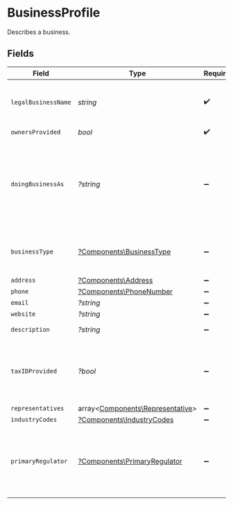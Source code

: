 # BusinessProfile

Describes a business.


## Fields

| Field                                                                                        | Type                                                                                         | Required                                                                                     | Description                                                                                  | Example                                                                                      |
| -------------------------------------------------------------------------------------------- | -------------------------------------------------------------------------------------------- | -------------------------------------------------------------------------------------------- | -------------------------------------------------------------------------------------------- | -------------------------------------------------------------------------------------------- |
| `legalBusinessName`                                                                          | *string*                                                                                     | :heavy_check_mark:                                                                           | The legal name under which the entity is registered.                                         | Classbooker, LLC                                                                             |
| `ownersProvided`                                                                             | *bool*                                                                                       | :heavy_check_mark:                                                                           | N/A                                                                                          |                                                                                              |
| `doingBusinessAs`                                                                            | *?string*                                                                                    | :heavy_minus_sign:                                                                           | A registered trade name under which the business operates, if different from its legal name. |                                                                                              |
| `businessType`                                                                               | [?Components\BusinessType](../../Models/Components/BusinessType.md)                          | :heavy_minus_sign:                                                                           | The type of entity represented by this business.                                             | llc                                                                                          |
| `address`                                                                                    | [?Components\Address](../../Models/Components/Address.md)                                    | :heavy_minus_sign:                                                                           | N/A                                                                                          |                                                                                              |
| `phone`                                                                                      | [?Components\PhoneNumber](../../Models/Components/PhoneNumber.md)                            | :heavy_minus_sign:                                                                           | N/A                                                                                          |                                                                                              |
| `email`                                                                                      | *?string*                                                                                    | :heavy_minus_sign:                                                                           | N/A                                                                                          | jordan.lee@classbooker.dev                                                                   |
| `website`                                                                                    | *?string*                                                                                    | :heavy_minus_sign:                                                                           | N/A                                                                                          |                                                                                              |
| `description`                                                                                | *?string*                                                                                    | :heavy_minus_sign:                                                                           | N/A                                                                                          | Local fitness gym paying out instructors                                                     |
| `taxIDProvided`                                                                              | *?bool*                                                                                      | :heavy_minus_sign:                                                                           | Indicates whether a tax ID has been provided for this business.                              |                                                                                              |
| `representatives`                                                                            | array<[Components\Representative](../../Models/Components/Representative.md)>                | :heavy_minus_sign:                                                                           | N/A                                                                                          |                                                                                              |
| `industryCodes`                                                                              | [?Components\IndustryCodes](../../Models/Components/IndustryCodes.md)                        | :heavy_minus_sign:                                                                           | N/A                                                                                          |                                                                                              |
| `primaryRegulator`                                                                           | [?Components\PrimaryRegulator](../../Models/Components/PrimaryRegulator.md)                  | :heavy_minus_sign:                                                                           | If the business is a financial institution, this field describes its primary regulator.      |                                                                                              |